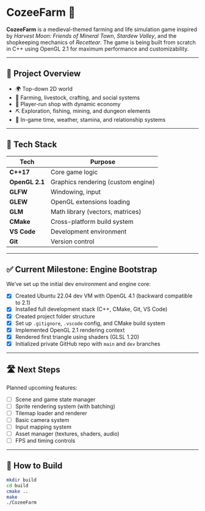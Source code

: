# CozeeFarm 🌾

**CozeeFarm** is a medieval-themed farming and life simulation game inspired by *Harvest Moon: Friends of Mineral Town*, *Stardew Valley*, and the shopkeeping mechanics of *Recettear*. The game is being built from scratch in C++ using OpenGL 2.1 for maximum performance and customizability.

---

## 🧱 Project Overview

- 🌍 Top-down 2D world
- 🏡 Farming, livestock, crafting, and social systems
- 🛒 Player-run shop with dynamic economy
- ⛏️ Exploration, fishing, mining, and dungeon elements
- 📅 In-game time, weather, stamina, and relationship systems

---

## 🔧 Tech Stack

| Tech           | Purpose                             |
|----------------|-------------------------------------|
| **C++17**       | Core game logic                     |
| **OpenGL 2.1**  | Graphics rendering (custom engine) |
| **GLFW**        | Windowing, input                    |
| **GLEW**        | OpenGL extensions loading           |
| **GLM**         | Math library (vectors, matrices)    |
| **CMake**       | Cross-platform build system         |
| **VS Code**     | Development environment             |
| **Git**         | Version control                     |

---

## ✅ Current Milestone: Engine Bootstrap

We’ve set up the initial dev environment and engine core:

- [x] Created Ubuntu 22.04 dev VM with OpenGL 4.1 (backward compatible to 2.1)
- [x] Installed full development stack (C++, CMake, Git, VS Code)
- [x] Created project folder structure
- [x] Set up `.gitignore`, `.vscode` config, and CMake build system
- [x] Implemented OpenGL 2.1 rendering context
- [x] Rendered first triangle using shaders (GLSL 1.20)
- [x] Initialized private GitHub repo with `main` and `dev` branches

---

## 🛣️ Next Steps

Planned upcoming features:

- [ ] Scene and game state manager
- [ ] Sprite rendering system (with batching)
- [ ] Tilemap loader and renderer
- [ ] Basic camera system
- [ ] Input mapping system
- [ ] Asset manager (textures, shaders, audio)
- [ ] FPS and timing controls

---

## 🚀 How to Build

```bash
mkdir build
cd build
cmake ..
make
./CozeeFarm